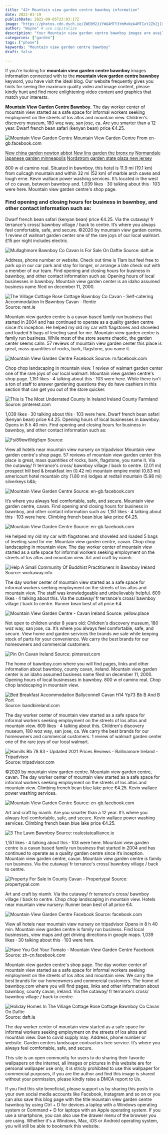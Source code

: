 ```yaml
---
title: "42+ Mountain view garden centre bawnboy information"
date: 2022-01-19
publishDate: 2022-09-05T23:03:17Z
image: "https://photos.cdn.dsch.ie/ZWE0M2JiYWQ4MTY3YmMxNzA4MTIxY2ZhZjIxMzQ4YTYRJH4IPor7EjRNd7kuQoaGaHR0cHM6Ly9zMy1ldS13ZXN0LTEuYW1hem9uYXdzLmNvbS9tZWRpYW1hc3Rlci1zM2V1L2EvMy9hMzY2Yjg2ZTZlNjc3MmQyM2JiNjhiMTUyMGEwOWI3Yi5qcGd8fHx8fHwzMjB4MjgwfHx8fA=="
author: "Wayne" # use capitalize
description: "Your Mountain view garden centre bawnboy images are available. Mountain view garden centre bawnboy are a topic that is being searched for and liked by netizens today. You can Download the Mountain view garden centre bawnboy files here. Download all free photos and vectors."
categories: ["garden"]
tags: ["phone"]
keywords: "Mountain view garden centre bawnboy"
draft: false

---
```


If you're looking for **mountain view garden centre bawnboy** images information connected with to the **mountain view garden centre bawnboy** keyword, you have visit the ideal  blog.  Our website frequently  gives you  hints  for seeing  the maximum  quality video and image  content, please kindly hunt and find more enlightening video content and graphics  that match your interests.

**Mountain View Garden Centre Bawnboy**. The day worker center of mountain view started as a safe space for informal workers seeking employment on the streets of los altos and mountain view. Children&#039;s discovery museum, 180 woz way, san jose, ca. Are you smarter than a 12 year. Dwarf french bean safari (kenyan bean) price €4.25.

![Mountain View Garden Centre](https://lookaside.fbsbx.com/lookaside/crawler/media/?media_id=337391171515544 "Mountain View Garden Centre")
Mountain View Garden Centre From en-gb.facebook.com

[New china garden newton abbot](/new-china-garden-newton-abbot/)
[New lins garden the bronx ny](/new-lins-garden-the-bronx-ny/)
[Normandale japanese garden minneapolis](/normandale-japanese-garden-minneapolis/)
[Nordstrom garden state plaza new jersey](/nordstrom-garden-state-plaza-new-jersey/)

800 w el camino real. Situated in bawnboy, this hotel is 11.9 mi (19.1 km) from cuilcagh mountain and within 32 mi (52 km) of marble arch caves and lough erne. Kevin wallace power washing services. It’s located in the west of co cavan, between bawnboy and. 1,039 likes · 30 talking about this · 103 were here. Mountain view garden centre&#039;s shop page.

### Find opening and closing hours for business in bawnboy, and other contact information such as:

Dwarf french bean safari (kenyan bean) price €4.25. Via the cutaway/ fr terrance&#039;s cross/ bawnboy village / back to centre. It’s where you always feel comfortable, safe, and secure. ©2020 by mountain view garden centre. 1 review of walmart garden center one of the rare joys of our local walmart. £15 per night includes electric.


![Mullaghmore Bawnboy Co Cavan Is For Sale On Daftie](https://photos.cdn.dsch.ie/MDEyODM2Mzc5NTE4YmQ1ODJiMzJkNWFmYzM3ZDg1MTdlGH3gdyZu1PcBUx-r58vRaHR0cHM6Ly9zMy1ldS13ZXN0LTEuYW1hem9uYXdzLmNvbS9tZWRpYW1hc3Rlci1zM2V1LzYvNS82NTNkOGE2MGZlZDk3N2Y1Nzk1OTE4YWIxZjQ2Njc3Ni5qcGd8fHx8fHwxNDQweDk2MHx8fHw= "Mullaghmore Bawnboy Co Cavan Is For Sale On Daftie")
Source: daft.ie

Address, phone number or website. Check out time is 11am but feel free to park up in our car park and stay for longer, or arrange a late check out with a member of our team. Find opening and closing hours for business in bawnboy, and other contact information such as: Opening hours of local businesses in bawnboy. Mountain view garden center is an idaho assumed business name filed on december 11, 2000.

![The Village Cottage Rose Cottage Bawnboy Co Cavan - Self-catering Accommodation In Bawnboy Cavan - Rentie](https://b.dmlimg.com/NTEzODc3MDk1YWE2M2JlZDU5MmRhY2Q4NmMzMGY1OTIxEOUo5b4F3Hj0sQZOpP-FaHR0cDovL3MzLWV1LXdlc3QtMS5hbWF6b25hd3MuY29tL21lZGlhbWFzdGVyLXMzZXUvYS81L2E1NzE2YTA3Njk5NmU1OThmMDY0M2FmYWIzMjE3MWEzLmpwZ3x8fDcwMGx8fHx8fHx8.jpg "The Village Cottage Rose Cottage Bawnboy Co Cavan - Self-catering Accommodation In Bawnboy Cavan - Rentie")
Source: rent.ie

Mountain view garden centre is a cavan based family run business that started in 2004 and has continued to operate as a quality garden centre since it’s inception. He helped my old my car with flagstones and shoveled and loaded 5 bags of leveling sand for me. Mountain view garden centre is family run business. While most of the store seems chaotic, the garden center seems calm. 57 reviews of mountain view garden center this place is great, mass quantities of rocks, bark, flagstone, you name it.

![Mountain View Garden Centre Facebook](https://lookaside.fbsbx.com/lookaside/crawler/media/?media_id=202994294955233 "Mountain View Garden Centre Facebook")
Source: m.facebook.com

Chop chop landscaping in mountain view. 1 review of walmart garden center one of the rare joys of our local walmart. Mountain view garden centre&#039;s shop page. 1,151 likes · 4 talking about this · 103 were here. While there isn&#039;t a ton of staff to answer gardening questions they do have cashiers in this section that can get you out of the store quicker.

![This Is The Most Underrated County In Ireland Ireland County Farmland](https://i.pinimg.com/736x/c2/99/05/c29905e07fd121fdc383bdbab0b2ab87--you-think-ireland.jpg "This Is The Most Underrated County In Ireland Ireland County Farmland")
Source: pinterest.com

1,039 likes · 30 talking about this · 103 were here. Dwarf french bean safari (kenyan bean) price €4.25. Opening hours of local businesses in bawnboy. Opens in 8 h 40 min. Find opening and closing hours for business in bawnboy, and other contact information such as:

![Fsi89ewt9dg5qm](https://lookaside.fbsbx.com/lookaside/crawler/media/?media_id=375591247695536 "Fsi89ewt9dg5qm")
Source: 

View all hotels near mountain view nursery on tripadvisor Mountain view garden centre&#039;s shop page. 57 reviews of mountain view garden center this place is great, mass quantities of rocks, bark, flagstone, you name it. Via the cutaway/ fr terrance&#039;s cross/ bawnboy village / back to centre. (2.01 mi) prospect hill bed &amp; breakfast inn (0.42 mi) mountain empire motel (0.83 mi) americourt hotel mountain city (1.80 mi) lodges at redtail mountain (5.98 mi) silverkeys b&amp;b;

![Mountain View Garden Centre](https://lookaside.fbsbx.com/lookaside/crawler/media/?media_id=337390631515598 "Mountain View Garden Centre")
Source: en-gb.facebook.com

It’s where you always feel comfortable, safe, and secure. Mountain view garden centre, cavan. Find opening and closing hours for business in bawnboy, and other contact information such as: 1,151 likes · 4 talking about this · 103 were here. Climbing french bean blue lake price €4.25.

![Mountain View Garden Centre](https://lookaside.fbsbx.com/lookaside/crawler/media/?media_id=337391171515544 "Mountain View Garden Centre")
Source: en-gb.facebook.com

He helped my old my car with flagstones and shoveled and loaded 5 bags of leveling sand for me. Mountain view garden centre, cavan. Chop chop landscaping in mountain view. The day worker center of mountain view started as a safe space for informal workers seeking employment on the streets of los altos and mountain view. Art and craft by niamh.

![Help A Small Community Of Buddhist Practitioners In Bawnboy Ireland](https://static.workaway.info/gfx/foto/6/5/2/3/7/652373678768/thumb/652373678768_157118627200334.jpg "Help A Small Community Of Buddhist Practitioners In Bawnboy Ireland")
Source: workaway.info

The day worker center of mountain view started as a safe space for informal workers seeking employment on the streets of los altos and mountain view. The staff was knowledgeable and unbelievably helpful. 609 likes · 4 talking about this. Via the cutaway/ fr terrance&#039;s cross/ bawnboy village / back to centre. Runner bean best of all price €4.

![Mountain View Garden Centre - Cavan Ireland](https://yellow.place/file/image/thumb/0/0/1354/wxtqpatkoecpyypl.jpg "Mountain View Garden Centre - Cavan Ireland")
Source: yellow.place

Not open to children under 8 years old: Children&#039;s discovery museum, 180 woz way, san jose, ca. It’s where you always feel comfortable, safe, and secure. View home and garden services the brands we sale while keeping stock of parts for your convenience. We carry the best brands for our homeowners and commercial customers.

![Pin On Cavan Ireland](https://i.pinimg.com/originals/51/bb/60/51bb60a3af2e35dfbb158b22580c3632.jpg "Pin On Cavan Ireland")
Source: pinterest.com

The home of bawnboy.com where you will find pages, links and other information about bawnboy, county cavan, ireland. Mountain view garden center is an idaho assumed business name filed on december 11, 2000. Opening hours of local businesses in bawnboy. 800 w el camino real. Chop chop landscaping in mountain view.

![Bed Breakfast Accommodation Ballyconnell Cavan H14 Yp73 Bb B And B Port](https://www.bandbireland.com/getmedia/69d3346a-b49b-4bd4-a2a8-7e8005c9b8b3/lake-avenue-bed-and-breakfast.aspx?width=500 "Bed Breakfast Accommodation Ballyconnell Cavan H14 Yp73 Bb B And B Port")
Source: bandbireland.com

The day worker center of mountain view started as a safe space for informal workers seeking employment on the streets of los altos and mountain view. 609 likes · 4 talking about this. Children&#039;s discovery museum, 180 woz way, san jose, ca. We carry the best brands for our homeowners and commercial customers. 1 review of walmart garden center one of the rare joys of our local walmart.

![Hamills Bb 78 83 - Updated 2021 Prices Reviews - Ballinamore Ireland - Tripadvisor](https://media-cdn.tripadvisor.com/media/photo-s/1c/96/4c/02/welcome-to-hamill-s-bed.jpg "Hamills Bb 78 83 - Updated 2021 Prices Reviews - Ballinamore Ireland - Tripadvisor")
Source: tripadvisor.com

©2020 by mountain view garden centre. Mountain view garden centre, cavan. The day worker center of mountain view started as a safe space for informal workers seeking employment on the streets of los altos and mountain view. Climbing french bean blue lake price €4.25. Kevin wallace power washing services.

![Mountain View Garden Centre](https://lookaside.fbsbx.com/lookaside/crawler/media/?media_id=337391281515533 "Mountain View Garden Centre")
Source: en-gb.facebook.com

Art and craft by niamh. Are you smarter than a 12 year. It’s where you always feel comfortable, safe, and secure. Kevin wallace power washing services. Climbing french bean blue lake price €4.25.

![3 The Lawn Bawnboy](https://img2.propertypal.com/sd/p/715090/28247828.jpg "3 The Lawn Bawnboy")
Source: realestatealliance.ie

1,151 likes · 4 talking about this · 103 were here. Mountain view garden centre is a cavan based family run business that started in 2004 and has continued to operate as a quality garden centre since it’s inception. Mountain view garden centre, cavan. Mountain view garden centre is family run business. Via the cutaway/ fr terrance&#039;s cross/ bawnboy village / back to centre.

![Property For Sale In County Cavan - Propertypal](https://img2.propertypal.com/01db01640005b530e3/p/715090/28247817.jpg "Property For Sale In County Cavan - Propertypal")
Source: propertypal.com

Art and craft by niamh. Via the cutaway/ fr terrance&#039;s cross/ bawnboy village / back to centre. Chop chop landscaping in mountain view. Hotels near mountain view nursery: Runner bean best of all price €4.

![Mountain View Garden Centre Facebook](https://lookaside.fbsbx.com/lookaside/crawler/media/?media_id=317585820162746 "Mountain View Garden Centre Facebook")
Source: facebook.com

View all hotels near mountain view nursery on tripadvisor Opens in 8 h 40 min. Mountain view garden centre is family run business. Find local businesses, view maps and get driving directions in google maps. 1,039 likes · 30 talking about this · 103 were here.

![Have You Got Your Tomato - Mountain View Garden Centre Facebook](https://lookaside.fbsbx.com/lookaside/crawler/media/?media_id=1366134186767523 "Have You Got Your Tomato - Mountain View Garden Centre Facebook")
Source: zh-cn.facebook.com

Mountain view garden centre&#039;s shop page. The day worker center of mountain view started as a safe space for informal workers seeking employment on the streets of los altos and mountain view. We carry the best brands for our homeowners and commercial customers. The home of bawnboy.com where you will find pages, links and other information about bawnboy, county cavan, ireland. Via the cutaway/ fr terrance&#039;s cross/ bawnboy village / back to centre.

![Holiday Homes In The Village Cottage Rose Cottage Bawnboy Co Cavan On Daftie](https://photos.cdn.dsch.ie/ZWE0M2JiYWQ4MTY3YmMxNzA4MTIxY2ZhZjIxMzQ4YTYRJH4IPor7EjRNd7kuQoaGaHR0cHM6Ly9zMy1ldS13ZXN0LTEuYW1hem9uYXdzLmNvbS9tZWRpYW1hc3Rlci1zM2V1L2EvMy9hMzY2Yjg2ZTZlNjc3MmQyM2JiNjhiMTUyMGEwOWI3Yi5qcGd8fHx8fHwzMjB4MjgwfHx8fA== "Holiday Homes In The Village Cottage Rose Cottage Bawnboy Co Cavan On Daftie")
Source: daft.ie

The day worker center of mountain view started as a safe space for informal workers seeking employment on the streets of los altos and mountain view. Due to covid supply may. Address, phone number or website. Garden centers landscape contractors tree service. It’s where you always feel comfortable, safe, and secure.

This site is an open community for users to do sharing their favorite wallpapers on the internet, all images or pictures in this website are for personal wallpaper use only, it is stricly prohibited to use this wallpaper for commercial purposes, if you are the author and find this image is shared without your permission, please kindly raise a DMCA report to Us.

If you find this site beneficial, please support us by sharing this posts to your own social media accounts like Facebook, Instagram and so on or you can also save this blog page with the title mountain view garden centre bawnboy by using Ctrl + D for devices a laptop with a Windows operating system or Command + D for laptops with an Apple operating system. If you use a smartphone, you can also use the drawer menu of the browser you are using. Whether it's a Windows, Mac, iOS or Android operating system, you will still be able to bookmark this website.
